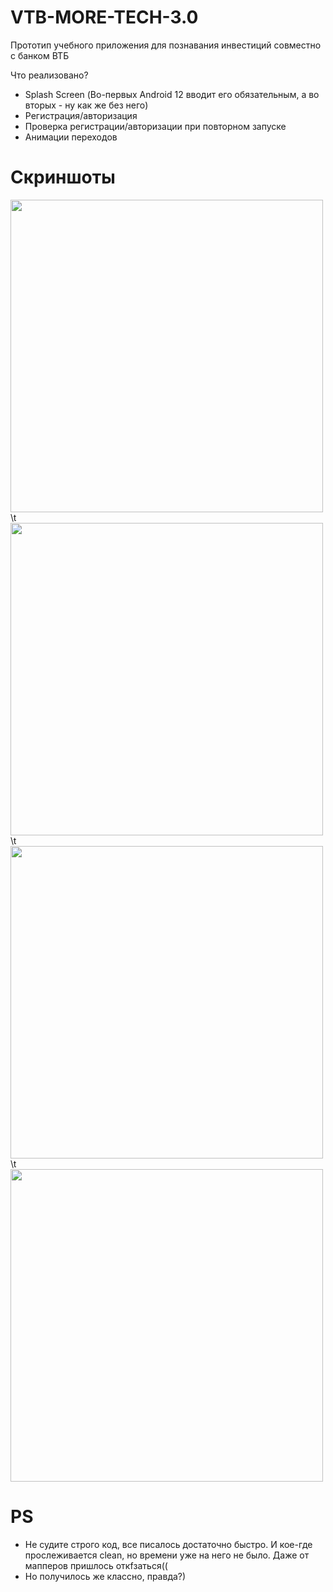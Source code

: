 # VTB-MORE-TECH-3.0
Прототип учебного приложения для познавания инвестиций совместно с банком ВТБ

Что реализовано?
* Splash Screen (Во-первых Android 12 вводит его обязательным, а во вторых - ну как же без него)
* Регистрация/авторизация
* Проверка регистрации/авторизации при повторном запуске
* Анимации переходов

# Скриншоты
<img src="https://user-images.githubusercontent.com/51982941/136667883-9fcc201a-7606-4f7d-b04a-5335ca8105dc.jpg" height="500"/>\t
<img src="https://user-images.githubusercontent.com/51982941/136667878-fd41a6f3-f94c-4ab3-8b70-d319104a1cb6.jpg" height="500"/>\t
<img src="https://user-images.githubusercontent.com/51982941/136667893-e27f6f7d-0b62-4c4f-8ce6-fb85a8150790.jpg" height="500"/>\t
<img src="https://user-images.githubusercontent.com/51982941/136667889-8a16cb96-0356-47eb-bc62-c693f861dde6.jpg" height="500"/>

# PS
* Не судите строго код, все писалось достаточно быстро. И кое-где прослеживается clean, но времени уже на него не было. Даже от мапперов пришлось откfзаться((
* Но получилось же классно, правда?)

